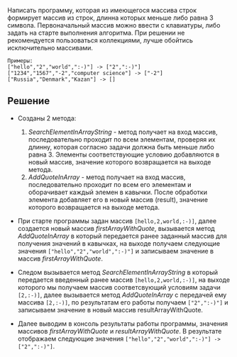  Написать программу, которая из имеющегося массива строк формирует массив из строк, длинна которых меньше либо равна 3 символа. 
    Первоначальный массив можно ввести с клавиатуры, либо задать на старте выполнения алгоритма. 
    При решении не рекомендуется пользоваться коллекциями, лучше обойтись исключительно массивами.

    Примеры:
    ["hello","2","world",":-)"] -> ["2",":-)"]
    ["1234","1567","-2","computer science"] -> ["-2"]
    ["Russia","Denmark","Kazan"] -> []

## Решение

* Созданы 2 метода:
    1. *SearchElementInArrayString* - метод получает на вход массив, последовательно проходит по всем элементам, проверяя их длинну, которая согласно задачи должна быть меньше либо равна 3. Элементы соответствующие условию добавляются в новый массив, значение которого возвращается на выходе метода.
    2. *AddQuoteInArray* - метод получает на вход массив, последовательно проходит по всем его элементам и оборачивает каждый элемен в кавычки. После обработки элемента добавляет его в новый массив (result), значение которого возвращается на выходе метода.

* При старте программы задан массив `[hello,2,world,:-)]`, далее создается новый массив *firstArrayWithQuote*, вызывается метод *AddQuoteInArray* в который передается ранее заданный массив для получения значений в кавычках, на выходе получаем следующие значения `["hello","2","world",":-)"]` и записываем значение в массив *firstArrayWithQuote*.

* Следом вызывается метод *SearchElementInArrayString* в который передается введенный ранее массив `[hello,2,world,:-)]`, на выходе которого мы получаем массив соответсвующий условиям задачи `[2,:-)]`, далее вызывается метод *AddQuoteInArray* с передачей ему массива `[2,:-)]`, по результатам его работы получаем `["2",":-)"]` и записываем значение в новый массив resultArrayWithQuote.

* Далее выводим в консоль результаты работы программы, значения массивов *firstArrayWithQuote* и *resultArrayWithQuote*. В результате отображаем следующие значения `["hello","2","world",":-)"] -> ["2",":-)"]`.
